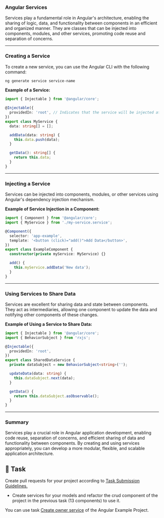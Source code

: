 ### **Angular Services**

Services play a fundamental role in Angular's architecture, enabling the sharing of logic, data, and functionality between components in an efficient and organized manner. They are classes that can be injected into components, modules, and other services, promoting code reuse and separation of concerns.

---

### **Creating a Service**

To create a new service, you can use the Angular CLI with the following command:

```bash
ng generate service service-name
```

**Example of a Service:**

```typescript
import { Injectable } from '@angular/core';

@Injectable({
  providedIn: 'root', // Indicates that the service will be injected at the root level (singleton).
})
export class MyService {
  data: string[] = [];

  addData(data: string) {
    this.data.push(data);
  }

  getData(): string[] {
    return this.data;
  }
}
```

---

### **Injecting a Service**

Services can be injected into components, modules, or other services using Angular's dependency injection mechanism.

**Example of Service Injection in a Component:**

```typescript
import { Component } from '@angular/core';
import { MyService } from './my-service.service';

@Component({
  selector: 'app-example',
  template: '<button (click)="add()">Add Data</button>',
})
export class ExampleComponent {
  constructor(private myService: MyService) {}

  add() {
    this.myService.addData('New data');
  }
}
```

---

### **Using Services to Share Data**

Services are excellent for sharing data and state between components. They act as intermediaries, allowing one component to update the data and notifying other components of these changes.

**Example of Using a Service to Share Data:**

```typescript
import { Injectable } from '@angular/core';
import { BehaviorSubject } from 'rxjs';

@Injectable({
  providedIn: 'root',
})
export class SharedDataService {
  private dataSubject = new BehaviorSubject<string>('');

  updateData(data: string) {
    this.dataSubject.next(data);
  }

  getData() {
    return this.dataSubject.asObservable();
  }
}
```

---

### **Summary**

Services play a crucial role in Angular application development, enabling code reuse, separation of concerns, and efficient sharing of data and functionality between components. By creating and using services appropriately, you can develop a more modular, flexible, and scalable application architecture.

## 👷 Task

Create pull requests for your project according to [Task Submission Guidelines.](../assessment.md#task-submission)

- Create services for your models and refactor the crud component of the project in the previous task (13 components) to use it.

You can use task [Create owner service](https://github.com/persapiens-classes/account-frontend/issues/12) of the Angular Example Project.
